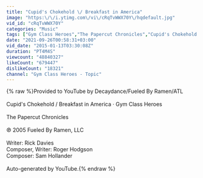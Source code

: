 ```yaml
---
title: "Cupid's Chokehold \/ Breakfast in America"
image: "https:\/\/i.ytimg.com\/vi\/cRqTvWWX70Y\/hqdefault.jpg"
vid_id: "cRqTvWWX70Y"
categories: "Music"
tags: ["Gym Class Heroes","The Papercut Chronicles","Cupid's Chokehold \/ Breakfast in America"]
date: "2021-09-26T00:58:31+03:00"
vid_date: "2015-01-13T03:30:08Z"
duration: "PT4M4S"
viewcount: "48840327"
likeCount: "679447"
dislikeCount: "18321"
channel: "Gym Class Heroes - Topic"
---
```

{% raw %}Provided to YouTube by Decaydance/Fueled By Ramen/ATL<br /><br />Cupid's Chokehold / Breakfast in America · Gym Class Heroes<br /><br />The Papercut Chronicles<br /><br />℗ 2005 Fueled By Ramen, LLC<br /><br />Writer: Rick Davies<br />Composer, Writer: Roger Hodgson<br />Composer: Sam Hollander<br /><br />Auto-generated by YouTube.{% endraw %}
